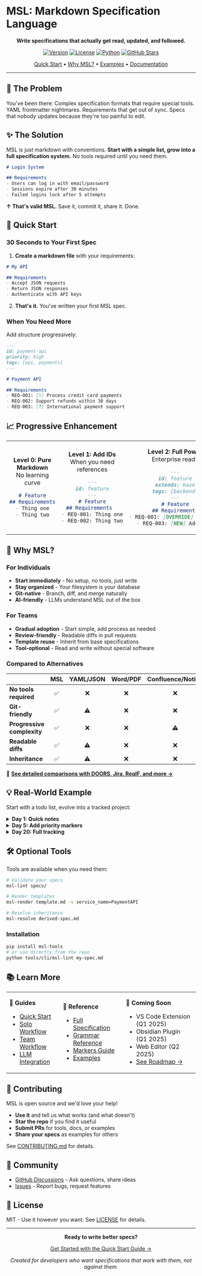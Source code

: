 # MSL: Markdown Specification Language

<div align="center">

**Write specifications that actually get read, updated, and followed.**

[![Version](https://img.shields.io/badge/spec-v1.1-blue.svg)](docs/spec/v1.1/specification.md)
[![License](https://img.shields.io/badge/license-MIT-green.svg)](LICENSE)
[![Python](https://img.shields.io/badge/python-3.8+-blue.svg)](https://python.org)
[![GitHub Stars](https://img.shields.io/github/stars/chrs-myrs/msl-specification?style=social)](https://github.com/chrs-myrs/msl-specification)

[Quick Start](#-quick-start) • [Why MSL?](docs/why-msl.md) • [Examples](#-real-world-example) • [Documentation](docs/)

</div>

---

## 🎯 The Problem

You've been there: Complex specification formats that require special tools. YAML frontmatter nightmares. Requirements that get out of sync. Specs that nobody updates because they're too painful to edit.

## ✨ The Solution

MSL is just markdown with conventions. **Start with a simple list, grow into a full specification system.** No tools required until you need them.

```markdown
# Login System

## Requirements
- Users can log in with email/password
- Sessions expire after 30 minutes  
- Failed logins lock after 5 attempts
```

**↑ That's valid MSL.** Save it, commit it, share it. Done.

## 🚀 Quick Start

### 30 Seconds to Your First Spec

1. **Create a markdown file** with your requirements:

```markdown
# My API

## Requirements
- Accept JSON requests
- Return JSON responses
- Authenticate with API keys
```

2. **That's it.** You've written your first MSL spec.

### When You Need More

Add structure progressively:

```markdown
---
id: payment-api
priority: high
tags: [api, payments]
---

# Payment API

## Requirements
- REQ-001: [!] Process credit card payments
- REQ-002: Support refunds within 30 days
- REQ-003: [?] International payment support
```

## 📈 Progressive Enhancement

<table>
<tr>
<td width="33%" align="center">

**Level 0: Pure Markdown**  
No learning curve

```markdown
# Feature
## Requirements
- Thing one
- Thing two
```

</td>
<td width="33%" align="center">

**Level 1: Add IDs**  
When you need references

```markdown
---
id: feature
---
# Feature
## Requirements  
- REQ-001: Thing one
- REQ-002: Thing two
```

</td>
<td width="33%" align="center">

**Level 2: Full Power**  
Enterprise ready

```markdown
---
id: feature
extends: base
tags: [backend]
---
# Feature
## Requirements
- REQ-001: [OVERRIDE] Modified
- REQ-003: [NEW] Addition
```

</td>
</tr>
</table>

## 🌟 Why MSL?

### For Individuals
- **Start immediately** - No setup, no tools, just write
- **Stay organized** - Your filesystem is your database
- **Git-native** - Branch, diff, and merge naturally
- **AI-friendly** - LLMs understand MSL out of the box

### For Teams  
- **Gradual adoption** - Start simple, add process as needed
- **Review-friendly** - Readable diffs in pull requests
- **Template reuse** - Inherit from base specifications
- **Tool-optional** - Read and write without special software

### Compared to Alternatives

| | MSL | YAML/JSON | Word/PDF | Confluence/Notion |
|---|:---:|:---:|:---:|:---:|
| **No tools required** | ✅ | ❌ | ❌ | ❌ |
| **Git-friendly** | ✅ | ⚠️ | ❌ | ❌ |
| **Progressive complexity** | ✅ | ❌ | ❌ | ⚠️ |
| **Readable diffs** | ✅ | ⚠️ | ❌ | ❌ |
| **Inheritance** | ✅ | ⚠️ | ❌ | ❌ |

📖 **[See detailed comparisons with DOORS, Jira, ReqIF, and more →](docs/why-msl.md)**

## 💡 Real-World Example

Start with a todo list, evolve into a tracked project:

<details>
<summary><b>Day 1: Quick notes</b></summary>

```markdown
# Shopping Cart

## Requirements
- Add items to cart
- Remove items from cart
- Calculate totals
```
</details>

<details>
<summary><b>Day 5: Add priority markers</b></summary>

```markdown
# Shopping Cart

## Requirements
- [!] Add items to cart
- [!] Remove items from cart  
- Calculate totals
- [ ] Save cart for later
- [?] Guest checkout
```
</details>

<details>
<summary><b>Day 20: Full tracking</b></summary>

```markdown
---
id: shopping-cart
tags: [frontend, e-commerce]
status: in-progress
---

# Shopping Cart

## Requirements
- REQ-001: [x] Add items to cart
- REQ-002: [x] Remove items from cart
- REQ-003: [@alice] Calculate totals with tax
- REQ-004: [ ] Save cart for later
- REQ-005: [?] Guest checkout support
```
</details>

## 🛠️ Optional Tools

Tools are available when you need them:

```bash
# Validate your specs
msl-lint specs/

# Render templates
msl-render template.md -v service_name=PaymentAPI

# Resolve inheritance
msl-resolve derived-spec.md
```

### Installation

```bash
pip install msl-tools
# or use directly from the repo
python tools/cli/msl-lint my-spec.md
```

## 📚 Learn More

<table>
<tr>
<td>

**📖 Guides**
- [Quick Start](docs/guides/quick-start.md)
- [Solo Workflow](docs/guides/solo-workflow.md)  
- [Team Workflow](docs/guides/team-workflow.md)
- [LLM Integration](docs/guides/llm-integration.md)

</td>
<td>

**📝 Reference**
- [Full Specification](docs/spec/v1.1/specification.md)
- [Grammar Reference](docs/reference/grammar.md)
- [Markers Guide](docs/reference/markers.md)
- [Examples](examples/)

</td>
<td>

**🚧 Coming Soon**
- VS Code Extension (Q1 2025)
- Obsidian Plugin (Q1 2025)
- Web Editor (Q2 2025)
- [See Roadmap →](docs/spec/roadmap.md)

</td>
</tr>
</table>

## 🤝 Contributing

MSL is open source and we'd love your help!

- **Use it** and tell us what works (and what doesn't)
- **Star the repo** if you find it useful
- **Submit PRs** for tools, docs, or examples
- **Share your specs** as examples for others

See [CONTRIBUTING.md](CONTRIBUTING.md) for details.

## 💬 Community

- [GitHub Discussions](https://github.com/chrs-myrs/msl-specification/discussions) - Ask questions, share ideas
- [Issues](https://github.com/chrs-myrs/msl-specification/issues) - Report bugs, request features

## 📄 License

MIT - Use it however you want. See [LICENSE](LICENSE) for details.

---

<div align="center">

**Ready to write better specs?**

[Get Started with the Quick Start Guide →](docs/guides/quick-start.md)

*Created for developers who want specifications that work with them, not against them.*

</div>